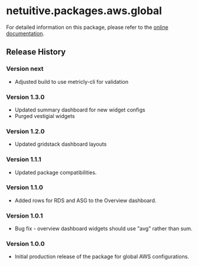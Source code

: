 # netuitive.packages.aws.global

For detailed information on this package, please refer to the [online documentation](https://help.netuitive.com/Content/Integrations/aws.htm).

## Release History

### Version next

* Adjusted build to use metricly-cli for validation

### Version 1.3.0

* Updated summary dashboard for new widget configs
* Purged vestigial widgets

### Version 1.2.0

* Updated gridstack dashboard layouts

### Version 1.1.1

* Updated package compatibilities.

### Version 1.1.0

* Added rows for RDS and ASG to the Overview dashboard.

### Version 1.0.1

* Bug fix - overview dashboard widgets should use "avg" rather than sum.

### Version 1.0.0

* Initial production release of the package for global AWS configurations.

